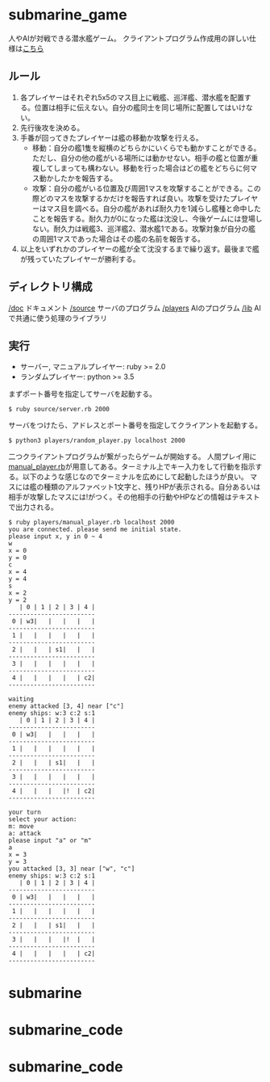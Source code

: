 # submarine_game
人やAIが対戦できる潜水艦ゲーム。 
クライアントプログラム作成用の詳しい仕様は[こちら](/doc/document.md)

## ルール
1. 各プレイヤーはそれぞれ5x5のマス目上に戦艦、巡洋艦、潜水艦を配置する。位置は相手に伝えない。自分の艦同士を同じ場所に配置してはいけない。
2. 先行後攻を決める。
3. 手番が回ってきたプレイヤーは艦の移動か攻撃を行える。
    * 移動：自分の艦1隻を縦横のどちらかにいくらでも動かすことができる。ただし、自分の他の艦がいる場所には動かせない。相手の艦と位置が重複してしまっても構わない。移動を行った場合はどの艦をどちらに何マス動かしたかを報告する。
    * 攻撃：自分の艦がいる位置及び周囲1マスを攻撃することができる。この際どのマスを攻撃するかだけを報告すれば良い。攻撃を受けたプレイヤーはマス目を調べる。自分の艦があれば耐久力を1減らし艦種と命中したことを報告する。耐久力が0になった艦は沈没し、今後ゲームには登場しない。耐久力は戦艦3、巡洋艦2、潜水艦1である。攻撃対象が自分の艦の周囲1マスであった場合はその艦の名前を報告する。
4. 以上をいずれかのプレイヤーの艦が全て沈没するまで繰り返す。最後まで艦が残っていたプレイヤーが勝利する。

## ディレクトリ構成
[/doc](/doc) ドキュメント 
[/source](/source) サーバのプログラム 
[/players](/players) AIのプログラム 
[/lib](/lib) AIで共通に使う処理のライブラリ 


## 実行
- サーバー, マニュアルプレイヤー: ruby >= 2.0
- ランダムプレイヤー: python >= 3.5

まずポート番号を指定してサーバを起動する。
```
$ ruby source/server.rb 2000
```
サーバをつけたら、アドレスとポート番号を指定してクライアントを起動する。
```
$ python3 players/random_player.py localhost 2000
```
二つクライアントプログラムが繋がったらゲームが開始する。 
人間プレイ用に[manual_player.rb](/players/manual_player.rb)が用意してある。ターミナル上でキー入力をして行動を指示する。以下のような感じなのでターミナルを広めにして起動したほうが良い。 
マスには艦の種類のアルファベット1文字と、残りHPが表示される。自分あるいは相手が攻撃したマスには!がつく。その他相手の行動やHPなどの情報はテキストで出力される。 
```
$ ruby players/manual_player.rb localhost 2000
you are connected. please send me initial state.
please input x, y in 0 ~ 4
w
x = 0
y = 0
c
x = 4
y = 4
s
x = 2
y = 2
   | 0 | 1 | 2 | 3 | 4 |
------------------------
 0 | w3|   |   |   |   |
------------------------
 1 |   |   |   |   |   |
------------------------
 2 |   |   | s1|   |   |
------------------------
 3 |   |   |   |   |   |
------------------------
 4 |   |   |   |   | c2|
------------------------

waiting
enemy attacked [3, 4] near ["c"]
enemy ships: w:3 c:2 s:1
   | 0 | 1 | 2 | 3 | 4 |
------------------------
 0 | w3|   |   |   |   |
------------------------
 1 |   |   |   |   |   |
------------------------
 2 |   |   | s1|   |   |
------------------------
 3 |   |   |   |   |   |
------------------------
 4 |   |   |   |!  | c2|
------------------------

your turn
select your action:
m: move
a: attack
please input "a" or "m"
a
x = 3
y = 3
you attacked [3, 3] near ["w", "c"]
enemy ships: w:3 c:2 s:1
   | 0 | 1 | 2 | 3 | 4 |
------------------------
 0 | w3|   |   |   |   |
------------------------
 1 |   |   |   |   |   |
------------------------
 2 |   |   | s1|   |   |
------------------------
 3 |   |   |   |!  |   |
------------------------
 4 |   |   |   |   | c2|
------------------------

```
# submarine
# submarine_code
# submarine_code
